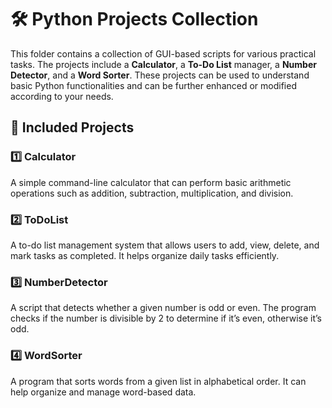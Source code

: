 # 🛠️ Python Projects Collection

This folder contains a collection of GUI-based scripts for various practical tasks. The projects include a **Calculator**, a **To-Do List** manager, a **Number Detector**, and a **Word Sorter**. These projects can be used to understand basic Python functionalities and can be further enhanced or modified according to your needs.

## 📂 Included Projects

### 1️⃣ **Calculator**  
A simple command-line calculator that can perform basic arithmetic operations such as addition, subtraction, multiplication, and division.

### 2️⃣ **ToDoList**  
A to-do list management system that allows users to add, view, delete, and mark tasks as completed. It helps organize daily tasks efficiently.

### 3️⃣ **NumberDetector**  
A script that detects whether a given number is odd or even. The program checks if the number is divisible by 2 to determine if it’s even, otherwise it’s odd.

### 4️⃣ **WordSorter**  
A program that sorts words from a given list in alphabetical order. It can help organize and manage word-based data.

